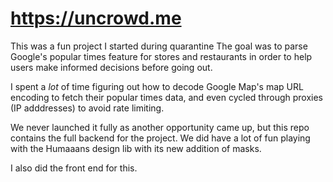 # https://uncrowd.me

This was a fun project I started during quarantine The goal was to parse Google's popular times feature for stores and restaurants in order to help users make informed decisions before going out.

I spent a *lot* of time figuring out how to decode Google Map's map URL encoding to fetch their popular times data, and even cycled through proxies (IP adddresses) to avoid rate limiting.

We never launched it fully as another opportunity came up, but this repo contains the full backend for the project. We did have a lot of fun playing with the Humaaans design lib with its new addition of masks.

I also did the front end for this.

